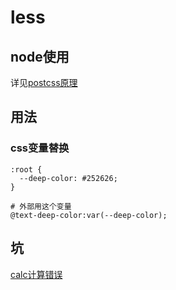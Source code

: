 # less

## node使用
详见[postcss原理](../postcss/postcss.js)

## 用法

### css变量替换

```less
:root {
  --deep-color: #252626;
}

# 外部用这个变量
@text-deep-color:var(--deep-color);
```



## 坑
[calc计算错误](https://blog.csdn.net/u011628981/article/details/80521602)
